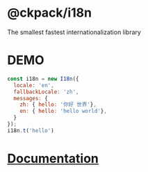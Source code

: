 # @ckpack/i18n

The smallest fastest internationalization library

# DEMO

```js
const i18n = new I18n({
  locale: 'en',
  fallbackLocale: 'zh',
  messages: {
    zh: { hello: '你好 世界'},
    en: { hello: 'hello world'},
  }
});
i18n.t('hello')
```

# [Documentation](https://ckpack.github.io/i18n/)
